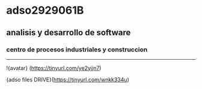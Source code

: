 # adso2929061B

## analisis y desarrollo de software

### centro de procesos industriales y construccion

---

!{avatar} (https://tinyurl.com/ye2yjjn7)

{adso files DRIVE}(https://tinyurl.com/wnkk334u)
